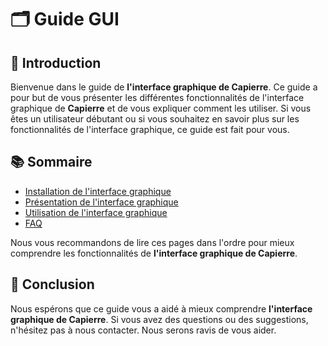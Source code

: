 # 🗂️ Guide GUI

## 📝 Introduction

Bienvenue dans le guide de **l'interface graphique de Capierre**. Ce guide a pour but de vous présenter les différentes fonctionnalités de l'interface graphique de **Capierre** et de vous expliquer comment les utiliser. Si vous êtes un utilisateur débutant ou si vous souhaitez en savoir plus sur les fonctionnalités de l'interface graphique, ce guide est fait pour vous.

## 📚 Sommaire

- [Installation de l'interface graphique](./Installation_GUI.md)
- [Présentation de l'interface graphique](./Presentation_GUI.md)
- [Utilisation de l'interface graphique](./Utilisation_GUI.md)
- [FAQ](./FAQ_GUI.md)

Nous vous recommandons de lire ces pages dans l'ordre pour mieux comprendre les fonctionnalités de **l'interface graphique de Capierre**.

## 📖 Conclusion

Nous espérons que ce guide vous a aidé à mieux comprendre **l'interface graphique de Capierre**. Si vous avez des questions ou des suggestions, n'hésitez pas à nous contacter. Nous serons ravis de vous aider.

